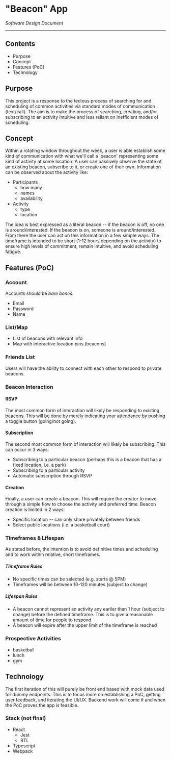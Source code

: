 # "Beacon" App

*Software Design Document*

---

## Contents

- Purpose
- Concept
- Features (PoC)
- Technology

## Purpose

This project is a response to the tedious process of searching for and scheduling of common activities via standard modes of communication (text/call). The aim is to make the process of searching, creating, and/or subscribing to an activity intuitive and less reliant on inefficient modes of scheduling.

## Concept

Within a rotating window throughout the week, a user is able establish some kind of communication with what we'll call a 'beacon' representing some kind of activity at some location. A user can passively observe the state of an existing beacon, subscribe to it, or create one of their own. Information can be observed about the activity like:

- Participants
  - how many
  - names
  - availability
- Activity
  - type
  - location

The idea is best expressed as a literal beacon -- if the beacon is off, no one is around/interested. If the beacon is on, someone is around/interested. From there the user can act on this information in a few simple ways. The timeframe is intended to be short (1-12 hours depending on the activity) to ensure high levels of commitment, remain intuitive, and avoid scheduling fatigue.

## Features (PoC)

### Account

Accounts should be *bare bones*.

- Email
- Password
- Name

### List/Map

- List of beacons with relevant info
- Map with interactive location pins (beacons)

### Friends List

Users will have the ability to connect with each other to respond to private beacons.

### Beacon Interaction

#### RSVP

The most common form of interaction will likely be responding to existing beacons. This will be done by merely indicating your attendance by pushing a toggle button (going/not going).

#### Subscription

The second most common form of interaction will likely be subscribing. This can occur in 3 ways:

- Subscribing to a particular beacon (perhaps this is a beacon that has a fixed location, i.e. a park)
- Subscribing to a particular activity
- Automatic subscription through RSVP

#### Creation

Finally, a user can create a beacon. This will require the creator to move through a simple flow to choose the activity and preferred time. Beacon creation is limited in 2 ways:

- Specific location -- can only share privately between friends
- Select public locations (i.e. a basketball court)

### Timeframes & Lifespan

As stated before, the intention is to avoid definitive times and scheduling and to work within relative, short timeframes.

##### Timeframe Rules

- No specific times can be selected (e.g. starts @ 5PM)
- Timeframes will be between 10-120 minutes (subject to change)

##### Lifespan Rules

- A beacon cannot represent an activity any earlier than 1 hour (subject to change) before the defined timeframe. This is to give a reasonable amount of time for people to respond
- A beacon will expire after the upper limit of the timeframe is reached

### Prospective Activities

- basketball
- lunch
- gym

## Technology

The first iteration of this will purely be front end based with mock data used for dummy endpoints. This is to focus more on establishing a PoC, getting user feedback, and iterating the UI/UX. Backend work will come if and when the PoC proves the app is feasible.

### Stack  (not final)

- React
  - Jest
  - RTL
- Typescript
- Webpack